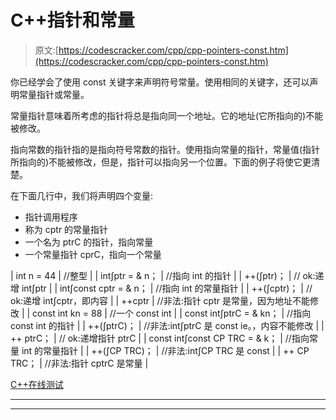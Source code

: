 # C++指针和常量

> 原文:[https://codescracker.com/cpp/cpp-pointers-const.htm](https://codescracker.com/cpp/cpp-pointers-const.htm)

你已经学会了使用 const 关键字来声明符号常量。使用相同的关键字，还可以声明常量指针或常量。

常量指针意味着所考虑的指针将总是指向同一个地址。它的地址(它所指向的)不能被修改。

指向常数的指针指的是指向符号常数的指针。使用指向常量的指针，常量值(指针所指向的)不能被修改，但是，指针可以指向另一个位置。下面的例子将使它更清楚。

在下面几行中，我们将声明四个变量:

*   指针调用程序
*   称为 cptr 的常量指针
*   一个名为 ptrC 的指针，指向常量
*   一个常量指针 cprC，指向一个常量

| int n = 44 | //整型 |
| int∫ptr = & n； | //指向 int 的指针 |
| ++(∫ptr)； | // ok:递增 int∫ptr |
| int∫const cptr = & n； | //指向 int 的常量指针 |
| ++(∫cptr)； | // ok:递增 int∫cptr，即内容 |
| ++cptr | //非法:指针 cptr 是常量，因为地址不能修改 |
| const int kn = 88 | //一个 const int |
| const int∫ptrC = & kn； | //指向 const int 的指针 |
| ++(∫ptrC)； | //非法:int∫ptrC 是 const ie。，内容不能修改 |
| ++ ptrC； | // ok:递增指针 ptrC |
| const int∫const CP TRC = & k； | //指向常量 int 的常量指针 |
| ++(∫CP TRC)； | //非法:int∫CP TRC 是 const |
| ++ CP TRC； | //非法:指针 cptrC 是常量 |

[C++在线测试](/exam/showtest.php?subid=3)

* * *

* * *